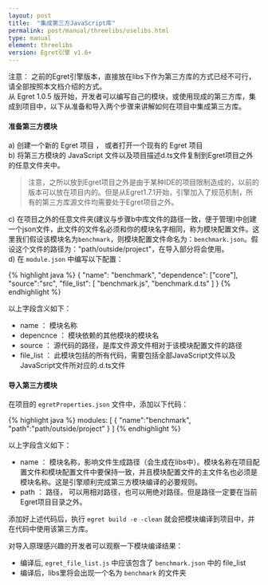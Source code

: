 ```yaml
---
layout: post
title:  "集成第三方JavaScript库"
permalink: post/manual/threelibs/uselibs.html
type: manual
element: threelibs
version: Egret引擎 v1.6+
---
```


注意： 之前的Egret引擎版本，直接放在libs下作为第三方库的方式已经不可行，请全部按照本文档介绍的方式。     
从 Egret 1.0.5 版开始，开发者可以编写自己的模块，或使用现成的第三方库，集成到项目中，以下从准备和导入两个步骤来讲解如何在项目中集成第三方库。
       
#### 准备第三方模块

a) 创建一个新的 Egret 项目 ， 或者打开一个现有的 Egret 项目      
b) 将第三方模块的 JavaScript 文件以及项目描述d.ts文件复制到Egret项目之外的任意文件夹中。
> 注意，之所以放到Egret项目之外是由于某种IDE的项目限制造成的，以前的版本可以放在项目内的。但是从Egret1.7.1开始，引擎加入了规范机制，所有的第三方库源文件均需要处于Egret项目之外。      

c) 在项目之外的任意文件夹(建议与步骤b中库文件的路径一致，便于管理)中创建一个json文件，此文件的文件名必须和你的模块名字相同，称为模块配置文件。这里我们假设该模块名为`benchmark`，则模块配置文件命名为：`benchmark.json`。假设这个文件的路径为："path/outside/project"，在导入部分将会使用。     
d) 在 `module.json` 中编写以下配置：

{% highlight java %}
{
    "name": "benchmark",
    "dependence": ["core"],
    "source":"src",
    "file_list": [
        "benchmark.js",
        "benchmark.d.ts"
    ]
}
{% endhighlight %}

以上字段含义如下：

* name ： 模块名称
* depencnce ： 模块依赖的其他模块的模块名
* source ： 源代码的路径，是库文件源文件相对于该模块配置文件的路径
* file_list ： 此模块包括的所有代码，需要包括全部JavaScript文件以及JavaScript文件所对应的.d.ts文件

#### 导入第三方模块

在项目的 `egretProperties.json` 文件中，添加以下代码：

{% highlight java %}
modules:
[
    {
        "name":"benchmark", 
        "path":"path/outside/project"
    }
]
{% endhighlight %}

以上字段含义如下：   

* name ： 模块名称，影响文件生成路径（会生成在libs中）。模块名称在项目配置文件和模块配置文件中要保持一致，并且模块配置文件的主文件名也必须是模块名称。这是引擎顺利完成第三方模块编译的必要规则。    
* path ： 路径， 可以用相对路径，也可以用绝对路径。但是路径一定要在当前Egret项目目录之外。     

添加好上述代码后，执行 `egret build -e -clean` 就会把模块编译到项目中，并在代码中使用该第三方库。

对导入原理感兴趣的开发者可以观察一下模块编译结果：    
* 编译后, `egret_file_list.js` 中应该包含了 `benchmark.json` 中的 file_list  
* 编译后，libs里将会出现一个名为 `benchmark` 的文件夹


